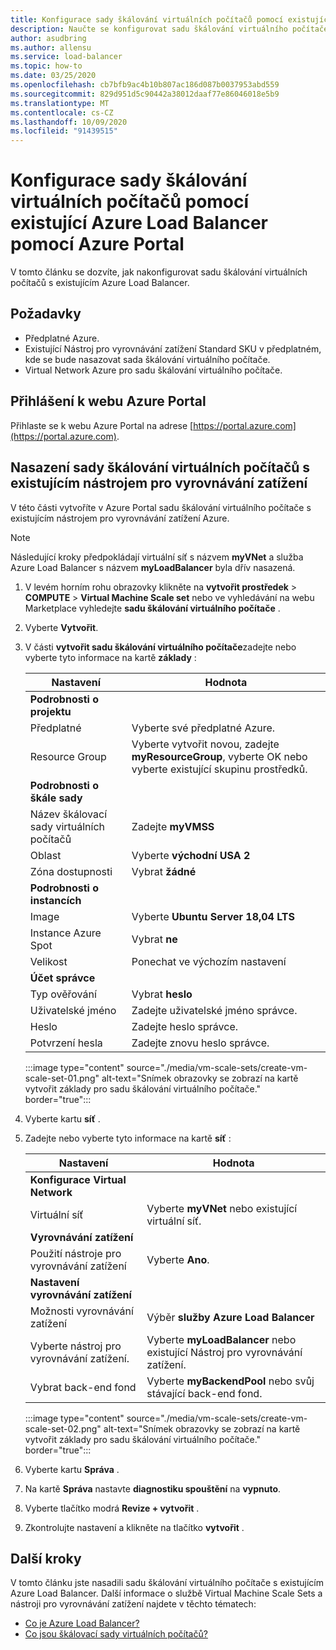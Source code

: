 ```yaml
---
title: Konfigurace sady škálování virtuálních počítačů pomocí existující Azure Load Balancer-Azure Portal
description: Naučte se konfigurovat sadu škálování virtuálního počítače s existujícím Azure Load Balancer pomocí Azure Portal.
author: asudbring
ms.author: allensu
ms.service: load-balancer
ms.topic: how-to
ms.date: 03/25/2020
ms.openlocfilehash: cb7bfb9ac4b10b807ac186d087b0037953abd559
ms.sourcegitcommit: 829d951d5c90442a38012daaf77e86046018e5b9
ms.translationtype: MT
ms.contentlocale: cs-CZ
ms.lasthandoff: 10/09/2020
ms.locfileid: "91439515"
---
```

# <a name="configure-a-virtual-machine-scale-set-with-an-existing-azure-load-balancer-using-the-azure-portal"></a>Konfigurace sady škálování virtuálních počítačů pomocí existující Azure Load Balancer pomocí Azure Portal

V tomto článku se dozvíte, jak nakonfigurovat sadu škálování virtuálních počítačů s existujícím Azure Load Balancer. 

## <a name="prerequisites"></a>Požadavky

- Předplatné Azure.
- Existující Nástroj pro vyrovnávání zatížení Standard SKU v předplatném, kde se bude nasazovat sada škálování virtuálního počítače.
- Virtual Network Azure pro sadu škálování virtuálního počítače.

## <a name="sign-in-to-the-azure-portal"></a>Přihlášení k webu Azure Portal

Přihlaste se k webu Azure Portal na adrese [https://portal.azure.com](https://portal.azure.com).



## <a name="deploy-virtual-machine-scale-set-with-existing-load-balancer"></a>Nasazení sady škálování virtuálních počítačů s existujícím nástrojem pro vyrovnávání zatížení

V této části vytvoříte v Azure Portal sadu škálování virtuálního počítače s existujícím nástrojem pro vyrovnávání zatížení Azure.

> [!NOTE]
> Následující kroky předpokládají virtuální síť s názvem **myVNet** a služba Azure Load Balancer s názvem **myLoadBalancer** byla dřív nasazená.

1. V levém horním rohu obrazovky klikněte na **vytvořit prostředek**  >  **COMPUTE**  >  **Virtual Machine Scale set** nebo ve vyhledávání na webu Marketplace vyhledejte **sadu škálování virtuálního počítače** .

2. Vyberte **Vytvořit**.

3. V části **vytvořit sadu škálování virtuálního počítače**zadejte nebo vyberte tyto informace na kartě **základy** :

    | Nastavení                        | Hodnota                                                                                                 |
    |--------------------------------|-------------------------------------------------------------------------------------------------------|
    | **Podrobnosti o projektu**            |                                                                                                       |
    | Předplatné                   | Vyberte své předplatné Azure.                                                                        |
    | Resource Group                 | Vyberte vytvořit novou, zadejte **myResourceGroup**, vyberte OK nebo vyberte existující skupinu prostředků. |
    | **Podrobnosti o škále sady**          |                                                                                                       |
    | Název škálovací sady virtuálních počítačů | Zadejte **myVMSS**                                                                                      |
    | Oblast                         | Vyberte **východní USA 2**                                                                                    |
    | Zóna dostupnosti              | Vybrat **žádné**                                                                                       |
    | **Podrobnosti o instancích**           |                                                                                                       |
    | Image                          | Vyberte **Ubuntu Server 18,04 LTS**                                                                    |
    | Instance Azure Spot            | Vybrat **ne**                                                                                         |
    | Velikost                           | Ponechat ve výchozím nastavení                                                                                      |
    | **Účet správce**      |                                                                                                       |
    | Typ ověřování            | Vybrat **heslo**                                                                                   |
    | Uživatelské jméno                       | Zadejte uživatelské jméno správce.        |
    | Heslo                       | Zadejte heslo správce.    |
    | Potvrzení hesla               | Zadejte znovu heslo správce. |


    :::image type="content" source="./media/vm-scale-sets/create-vm-scale-set-01.png" alt-text="Snímek obrazovky se zobrazí na kartě vytvořit základy pro sadu škálování virtuálního počítače." border="true":::

4. Vyberte kartu **síť** .

5. Zadejte nebo vyberte tyto informace na kartě **síť** :

     Nastavení                           | Hodnota                                                    |
    |-----------------------------------|----------------------------------------------------------|
    | **Konfigurace Virtual Network** |                                                          |
    | Virtuální síť                   | Vyberte **myVNet** nebo existující virtuální síť.      |
    | **Vyrovnávání zatížení**                |                                                          |
    | Použití nástroje pro vyrovnávání zatížení               | Vyberte **Ano**.                                           |
    | **Nastavení vyrovnávání zatížení**       |                                                          |
    | Možnosti vyrovnávání zatížení            | Výběr **služby Azure Load Balancer**                           |
    | Vyberte nástroj pro vyrovnávání zatížení.            | Vyberte **myLoadBalancer** nebo existující Nástroj pro vyrovnávání zatížení. |
    | Vybrat back-end fond             | Vyberte **myBackendPool** nebo svůj stávající back-end fond.  |

    :::image type="content" source="./media/vm-scale-sets/create-vm-scale-set-02.png" alt-text="Snímek obrazovky se zobrazí na kartě vytvořit základy pro sadu škálování virtuálního počítače." border="true":::

6. Vyberte kartu **Správa** .

7. Na kartě **Správa** nastavte **diagnostiku spouštění** na **vypnuto**.

8. Vyberte tlačítko modrá **Revize + vytvořit** .

9. Zkontrolujte nastavení a klikněte na tlačítko **vytvořit** .

## <a name="next-steps"></a>Další kroky

V tomto článku jste nasadili sadu škálování virtuálního počítače s existujícím Azure Load Balancer.  Další informace o službě Virtual Machine Scale Sets a nástroji pro vyrovnávání zatížení najdete v těchto tématech:

- [Co je Azure Load Balancer?](load-balancer-overview.md)
- [Co jsou škálovací sady virtuálních počítačů?](../virtual-machine-scale-sets/overview.md)
